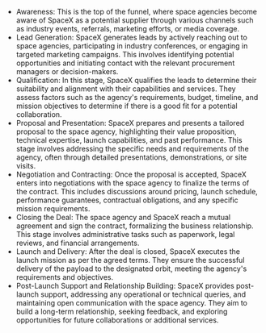 
- Awareness: This is the top of the funnel, where space agencies become aware of SpaceX as a potential supplier through various channels such as industry events, referrals, marketing efforts, or media coverage.
- Lead Generation: SpaceX generates leads by actively reaching out to space agencies, participating in industry conferences, or engaging in targeted marketing campaigns. This involves identifying potential opportunities and initiating contact with the relevant procurement managers or decision-makers.
- Qualification: In this stage, SpaceX qualifies the leads to determine their suitability and alignment with their capabilities and services. They assess factors such as the agency's requirements, budget, timeline, and mission objectives to determine if there is a good fit for a potential collaboration.
- Proposal and Presentation: SpaceX prepares and presents a tailored proposal to the space agency, highlighting their value proposition, technical expertise, launch capabilities, and past performance. This stage involves addressing the specific needs and requirements of the agency, often through detailed presentations, demonstrations, or site visits.
- Negotiation and Contracting: Once the proposal is accepted, SpaceX enters into negotiations with the space agency to finalize the terms of the contract. This includes discussions around pricing, launch schedule, performance guarantees, contractual obligations, and any specific mission requirements.
- Closing the Deal: The space agency and SpaceX reach a mutual agreement and sign the contract, formalizing the business relationship. This stage involves administrative tasks such as paperwork, legal reviews, and financial arrangements.
- Launch and Delivery: After the deal is closed, SpaceX executes the launch mission as per the agreed terms. They ensure the successful delivery of the payload to the designated orbit, meeting the agency's requirements and objectives.
- Post-Launch Support and Relationship Building: SpaceX provides post-launch support, addressing any operational or technical queries, and maintaining open communication with the space agency. They aim to build a long-term relationship, seeking feedback, and exploring opportunities for future collaborations or additional services.



